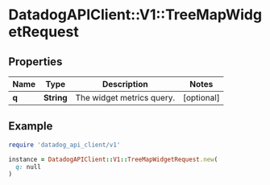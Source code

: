 # DatadogAPIClient::V1::TreeMapWidgetRequest

## Properties

| Name | Type | Description | Notes |
| ---- | ---- | ----------- | ----- |
| **q** | **String** | The widget metrics query. | [optional] |

## Example

```ruby
require 'datadog_api_client/v1'

instance = DatadogAPIClient::V1::TreeMapWidgetRequest.new(
  q: null
)
```

